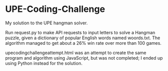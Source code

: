 # UPE-Coding-Challenge
My solution to the UPE hangman solver.


Run request.py to make API requests to input letters to solve a Hangman puzzle, given a dictionary of popular English words named woords.txt. The algorithm managed to get about a 26% win rate over more than 100 games.


upecodingchallengeattempt.html was an attempt to create the same program and algorithm using JavaScript, but was not completed; I ended up using Python instead for the solution.
